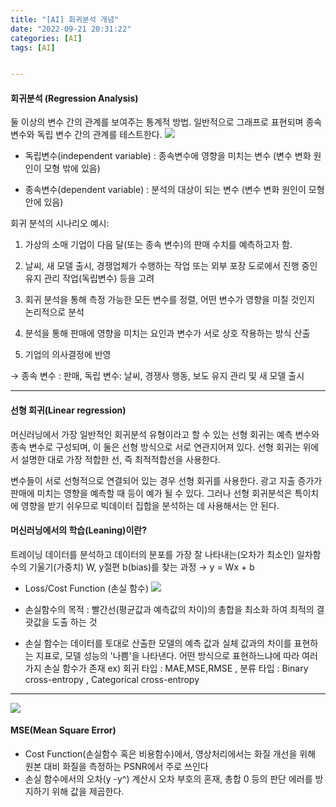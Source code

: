 ```yaml
---
title: "[AI] 회귀분석 개념"
date: "2022-09-21 20:31:22"
categories: [AI]
tags: [AI]


---
```


#### 회귀분석 (Regression Analysis)

둘 이상의 변수 간의 관계를 보여주는 통계적 방법. 일반적으로 그래프로 표현되며 종속 변수와 독립 변수 간의 관계를 테스트한다.
![](https://images.velog.io/images/hangils/post/67e486f9-704e-4755-83db-317da13ba8ed/image.png)

- 독립변수(independent variable) : 종속변수에 영향을 미치는 변수 (변수 변화 원인이 모형 밖에 있음)

- 종속변수(dependent variable) : 분석의 대상이 되는 변수 (변수 변화 원인이 모형 안에 있음)

회귀 분석의 시나리오 예시:

1) 가상의 소매 기업이 다음 달(또는 종속 변수)의 판매 수치를 예측하고자 함.

2) 날씨, 새 모델 출시, 경쟁업체가 수행하는 작업 또는 외부 포장 도로에서 진행 중인 유지 관리 작업(독립변수) 등을 고려

3) 회귀 분석을 통해 측정 가능한 모든 변수를 정렬, 어떤 변수가 영향을 미칠 것인지 논리적으로 분석

4) 분석을 통해 판매에 영향을 미치는 요인과 변수가 서로 상호 작용하는 방식 산출

5) 기업의 의사결정에 반영

→ 종속 변수 : 판매,  독립 변수:  날씨, 경쟁사 행동, 보도 유지 관리 및 새 모델 출시

----

#### 선형 회귀(Linear regression)

머신러닝에서 가장 일반적인 회귀분석 유형이라고 할 수 있는 선형 회귀는 예측 변수와 종속 변수로 구성되며, 이 둘은 선형 방식으로 서로 연관지어져 있다. 선형 회귀는 위에서 설명한 대로 가장 적합한 선, 즉 최적적합선을 사용한다.

변수들이 서로 선형적으로 연결되어 있는 경우 선형 회귀를 사용한다. 광고 지출 증가가 판매에 미치는 영향을 예측할 때 등이 예가 될 수 있다. 그러나 선형 회귀분석은 특이치에 영향을 받기 쉬우므로 빅데이터 집합을 분석하는 데 사용해서는 안 된다.

#### 머신러닝에서의 학습(Leaning)이란?
트레이닝 데이터를 분석하고 데이터의 분포를 가장 잘 나타내는(오차가 최소인) 일차함수의 기울기(가중치) W, y절편 b(bias)를 찾는 과정
→ y = Wx + b

- Loss/Cost Function (손실 함수)
![](https://images.velog.io/images/hangils/post/6cc78cd7-6b6b-4ae5-a2ac-ee5ab9fcdacd/image.png)

 - 손실함수의 목적 : 빨간선(평균값과 예측값의 차이)의 총합을 최소화 하여 최적의 결괏값을 도출 하는 것
- 손실 함수는 데이터를 토대로 산출한 모델의 예측 값과 실체 값과의 차이를 표현하는 지표로, 모델 성능의 '나쁨'을 나타낸다. 어떤 방식으로 표현하느냐에 따라 여러가지 손실 함수가 존재
ex) 회귀 타입 : MAE,MSE,RMSE ,
    분류 타입 : Binary cross-entropy , Categorical cross-entropy

----
![](https://images.velog.io/images/hangils/post/7623ae7c-697c-4d29-b8a0-98e6d5df33ec/image.png)

 #### MSE(Mean Square Error)
- Cost Function(손실함수 혹은 비용함수)에서, 영상처리에서는 화질 개선을 위해 원본 대비 화질을 측정하는 PSNR에서 주로 쓰인다
- 손실 함수에서의 오차(y -y^) 계산시 오차 부호의 혼재, 총합 0 등의 판단 에러를 방지하기 위해 값을 제곱한다.


